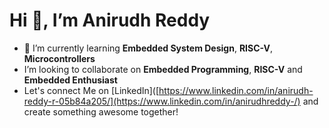 #    Hi 👋, I’m Anirudh Reddy
- 🌱 I’m currently learning **Embedded System Design**, **RISC-V**, **Microcontrollers** 
-  I’m looking to collaborate on **Embedded Programming**, **RISC-V** and **Embedded Enthusiast**
-  Let's connect Me on [LinkedIn]([https://www.linkedin.com/in/anirudh-reddy-r-05b84a205/](https://www.linkedin.com/in/anirudhreddy-/) and create something awesome together!
